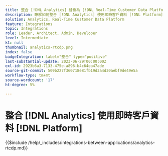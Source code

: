 ```yaml
---
title: 整合 [!DNL Analytics] 替換為 [!DNL Real-Time Customer Data Platform]
description: 瞭解如何整合 [!DNL Analytics] 使用即時客戶資料 [!DNL Platform].
solution: Analytics, Real-Time Customer Data Platform
feature: Integrations
topic: Integrations
role: Leader, Architect, Admin, Developer
level: Intermediate
kt: null
thumbnail: analytics-rtcdp.png
index: false
badgeIntegration: label="整合" type="positive"
last-substantial-update: 2023-06-29T00:00:00Z
exl-id: 2923b6a3-7133-475e-a896-b4c64ea47ade
source-git-commit: 509b227f360718e81fb19d3a4d30aebf9de49e5a
workflow-type: tm+mt
source-wordcount: '17'
ht-degree: 5%

---
```


# 整合 [!DNL Analytics] 使用即時客戶資料 [!DNL Platform]

{{$include /help/_includes/integrations-between-applications/analytics-rtcdp.md}}
